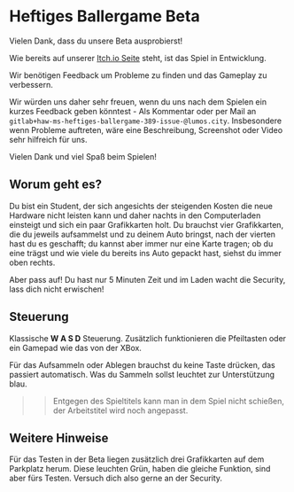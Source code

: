 # Heftiges Ballergame Beta

Vielen Dank, dass du unsere Beta ausprobierst!

Wie bereits auf unserer [Itch.io Seite](https://soerenh.itch.io/heftigesballergame) steht, ist das Spiel in Entwicklung.

Wir benötigen Feedback um Probleme zu finden und das Gameplay zu verbessern.

Wir würden uns daher sehr freuen, wenn du uns nach dem Spielen ein kurzes Feedback geben könntest - Als Kommentar oder per Mail an `gitlab+haw-ms-heftiges-ballergame-389-issue-@lumos.city`. Insbesondere wenn Probleme auftreten, wäre eine Beschreibung, Screenshot oder Video sehr hilfreich für uns.

Vielen Dank und viel Spaß beim Spielen!

## Worum geht es?

Du bist ein Student, der sich angesichts der steigenden Kosten die neue Hardware nicht leisten kann und daher nachts in den Computerladen einsteigt und sich ein paar Grafikkarten holt. Du brauchst vier Grafikkarten, die du jeweils aufsammelst und zu deinem Auto bringst, nach der vierten hast du es geschafft; du kannst aber immer nur eine Karte tragen; ob du eine trägst und wie viele du bereits ins Auto gepackt hast, siehst du immer oben rechts.

Aber pass auf! Du hast nur 5 Minuten Zeit und im Laden wacht die Security, lass dich nicht erwischen!

## Steuerung

Klassische **W A S D** Steuerung. Zusätzlich funktionieren die Pfeiltasten oder ein Gamepad wie das von der XBox.

Für das Aufsammeln oder Ablegen brauchst du keine Taste drücken, das passiert automatisch. Was du Sammeln sollst leuchtet zur Unterstützung blau.

>> Entgegen des Spieltitels kann man in dem Spiel nicht schießen, der Arbeitstitel wird noch angepasst.

## Weitere Hinweise

Für das Testen in der Beta liegen zusätzlich drei Grafikkarten auf dem Parkplatz herum. Diese leuchten Grün, haben die gleiche Funktion, sind aber fürs Testen. Versuch dich also gerne an der Security.
